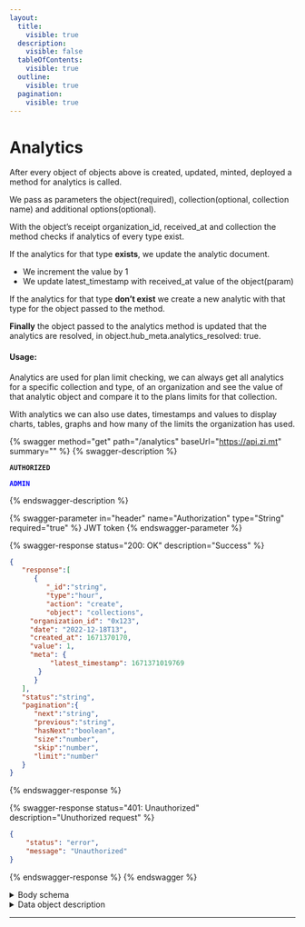 ```yaml
---
layout:
  title:
    visible: true
  description:
    visible: false
  tableOfContents:
    visible: true
  outline:
    visible: true
  pagination:
    visible: true
---
```


# Analytics

After every object of objects above is created, updated, minted, deployed a method for analytics is called.

We pass as parameters the object(required), collection(optional, collection name) and additional options(optional).

With the object’s receipt organization\_id, received\_at and collection the method checks if analytics of every type exist.

If the analytics for that type **exists**, we update the analytic document.

* We increment the value by 1
* We update latest\_timestamp with received\_at value of the object(param)

If the analytics for that type **don’t exist** we create a new analytic with that type for the object passed to the method.

**Finally** the object passed to the analytics method is updated that the analytics are resolved, in object.hub\_meta.analytics\_resolved: true.

#### Usage:

Analytics are used for plan limit checking, we can always get all analytics for a specific collection and type, of an organization and see the value of that analytic object and compare it to the plans limits for that collection.

With analytics we can also use dates, timestamps and values to display charts, tables, graphs and how many of the limits the organization has used.

{% swagger method="get" path="/analytics" baseUrl="https://api.zi.mt" summary="" %}
{% swagger-description %}
<mark style="color:red;">

**`AUTHORIZED`**

</mark>

<mark style="color:blue;">

**`ADMIN`**

</mark>
{% endswagger-description %}

{% swagger-parameter in="header" name="Authorization" type="String" required="true" %}
JWT token
{% endswagger-parameter %}

{% swagger-response status="200: OK" description="Success" %}
```json
{
   "response":[
      {
         "_id":"string",
         "type":"hour",
         "action": "create",
         "object": "collections",
	 "organization_id": "0x123",
	 "date": "2022-12-18T13",
	 "created_at": 1671370170,
	 "value": 1,
	 "meta": {
	      "latest_timestamp": 1671371019769
	   }
      }
   ],
   "status":"string",
   "pagination":{
      "next":"string",
      "previous":"string",
      "hasNext":"boolean",
      "size":"number",
      "skip":"number",
      "limit":"number"
   }
}
```
{% endswagger-response %}

{% swagger-response status="401: Unauthorized" description="Unuthorized request" %}
```json
{
    "status": "error",
    "message": "Unauthorized"
}
```
{% endswagger-response %}
{% endswagger %}

<details>

<summary>Body schema</summary>

```json
{
   "query":{
      "assets":[
      [
         {
            "field":"string",
            "operator":"string",
            "value":"any"
         }
      ], 
      []
      ]
   },
   "query_settings":{
      "type":"$and",
       "types":["$and", "$or"]
   },
   "limit":11,
   "skip":0,
   "sortAscending":false
}
```

</details>

<details>

<summary>Data object description</summary>

**\_id:**

* mongodb id

**action:**

* which action of the above is successfully executed
* Of the actions listed for now we are using “create” | “mint” | “deploy”
  * “get” is takes a lot of effort to implement since page refresh will trigger the analytics update/creation
  * “update” not implemented because there was no use for it

**object:**

* database collection name of the entities the actions are applied to

**type:**

* when the action is executed

**organization\_id:**

* id of the organization object from the database

**account\_id:**

* id of the account object from the database

**date:**

* ISO string i.e. “2022-12-18T13”
* depending on the type it can be:
  * type: year, date: “2022”
  * type: month, date: “2022-12”
  * type: day, date: “2022-12-18”
  * type: hour, date: “2022-12-18T13”
  * type: total, date: null

**created\_at:**

* EPOCH timestamp in milliseconds

**value:**

* count of how many actions we executed on an object(collection)

**meta**(optional)**:**

* created\_at: EPOCH timestamp in milliseconds when the analytic object is created
* latest\_timestamp: EPOCH timestamp in milliseconds when the analytic object is updated

</details>

***
